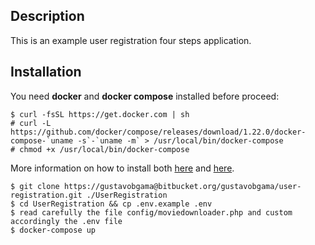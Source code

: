 ## Description

This is an example user registration four steps application.

## Installation

You need **docker** and **docker compose** installed before proceed:

    $ curl -fsSL https://get.docker.com | sh
    # curl -L https://github.com/docker/compose/releases/download/1.22.0/docker-compose-`uname -s`-`uname -m` > /usr/local/bin/docker-compose
    # chmod +x /usr/local/bin/docker-compose

More information on how to install both [here](https://docs.docker.com/engine/installation/) and [here](https://docs.docker.com/compose/install/).

    $ git clone https://gustavobgama@bitbucket.org/gustavobgama/user-registration.git ./UserRegistration
    $ cd UserRegistration && cp .env.example .env
    $ read carefully the file config/moviedownloader.php and custom accordingly the .env file
    $ docker-compose up
